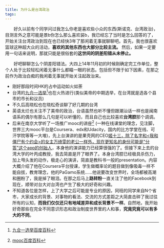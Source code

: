 ```yaml
---
title: 为什么是台湾政治
tags:
---
```


　　好久以前有个同学问过我怎么你老是喜欢些小众的东西(斯诺克、台湾政治)，目测言外之意可能是景b你怎么那么喜欢装b，我已经忘了当时是怎么回答的了，开始关注台湾政治到现在也已经快3年了那闲着无事就聊聊吧。首先，我也很喜欢篮球这种超大众的活动，**喜欢的其他东西也大部分比较主流。** 然后，如果一定要用一句话来说明，那就只能是很俗套的**这世间的阴差阳错从未停止。**

　　好吧聊聊怎么个阴差阳错法。大四上14年11月初的时候刚确定完工作单位，整个人处于比较轻松闲着无事什么都瞄一眼的状态。包括但不限于如下因素，在那之前作为政治白痴的我闲着无事就开始关注起政治来。

* 刚好那段时间HK的占中运动如火如荼
* 台湾的[九合一选举](https://baike.baidu.com/item/2014%E5%B9%B4%E4%B8%AD%E5%9B%BD%E5%8F%B0%E6%B9%BE%E5%9C%B0%E6%96%B9%E5%85%AC%E8%81%8C%E4%BA%BA%E5%91%98%E9%80%89%E4%B8%BE/13579617?fromtitle=%E2%80%9C%E4%B9%9D%E5%90%88%E4%B8%80%E2%80%9D%E9%80%89%E4%B8%BE&fromid=15410954)[^九合一选举]也在火热进行(类似美帝的中期选举，在台湾就是选各个县市的市长和议员)
* 不久后高晓松也在晓松奇谈聊了好几期的台湾
* 英语太烂也关注不了美帝的政治，台语虽然也听不懂但跟潮汕话一样也是闽南语系的偶尔有那么几句是可以听懂的，而且自己也比较喜欢**台湾腔**那个调调。
* 后来在南京大学听了一场推广mooc的讲座[^mooc] (一种在线课堂的理念，见注脚，世界三大mooc平台是Coursera、edx和Udacity，国内的比方学堂在线、可汗学院等等一大堆)，先上台演讲的是果壳网的CEO[姬十三，除了名字和<我和僵尸有个约会>的女主万绮雯的老公一样外，现在更知名的身份可能是"分答"这个app的创始人](https://baike.baidu.com/item/%E5%A7%AC%E5%8D%81%E4%B8%89)，本身他的演讲能力已经算很强的了。但接下来上去的台湾大学的叶丙成教授，我去简直是开了眼界了。本身台湾腔已经极具杀伤力，加上甩头发的动作，极走心的演讲，简直是教科书一般的presentation。内容大概介绍了他在Coursera平台授课，学生做概率论的题目做到像吸毒一样不能自拔，教育理念，他的PaGamo系统……他说要改变世界时，全场都被高潮和圈粉了，我是掉了眼泪。在那之后马上**路转粉**一直关注了他的Facebook到现在，顺带对台大对台湾也产生了极大的好奇和兴趣。
* 不知道各位是怎样，上了大学之后可能是专业的原因，同班的同学来自N个省市，大家成长的背景、对事物的看法、交流的方式差距之大简直击碎了我过往所有的认知，**而我们仅仅还只有地域差异和成长背景不一样**。自然地，我开始好奇那些在完全不同意识形态和政治制度世界里的人和事，**究竟究竟可以有多大的不同**。




[^九合一选举]: [九合一选举百度百科](https://baike.baidu.com/item/2014%E5%B9%B4%E4%B8%AD%E5%9B%BD%E5%8F%B0%E6%B9%BE%E5%9C%B0%E6%96%B9%E5%85%AC%E8%81%8C%E4%BA%BA%E5%91%98%E9%80%89%E4%B8%BE/13579617?fromtitle=%E2%80%9C%E4%B9%9D%E5%90%88%E4%B8%80%E2%80%9D%E9%80%89%E4%B8%BE&fromid=15410954)
[^mooc]: [mooc百度百科](https://baike.baidu.com/item/%E6%85%95%E8%AF%BE)
